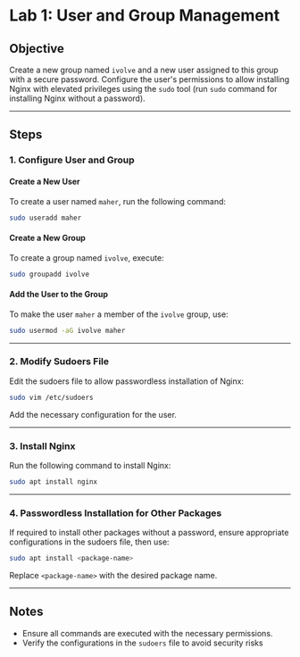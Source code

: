 
# Lab 1: User and Group Management

## Objective
Create a new group named `ivolve` and a new user assigned to this group with a secure password. Configure the user's permissions to allow installing Nginx with elevated privileges using the `sudo` tool (run `sudo` command for installing Nginx without a password).

---

## Steps

### 1. Configure User and Group

#### Create a New User
To create a user named `maher`, run the following command:
```bash
sudo useradd maher
```

#### Create a New Group
To create a group named `ivolve`, execute:
```bash
sudo groupadd ivolve
```

#### Add the User to the Group
To make the user `maher` a member of the `ivolve` group, use:
```bash
sudo usermod -aG ivolve maher
```

---

### 2. Modify Sudoers File
Edit the sudoers file to allow passwordless installation of Nginx:
```bash
sudo vim /etc/sudoers
```
Add the necessary configuration for the user.

---

### 3. Install Nginx
Run the following command to install Nginx:
```bash
sudo apt install nginx
```

---

### 4. Passwordless Installation for Other Packages
If required to install other packages without a password, ensure appropriate configurations in the sudoers file, then use:
```bash
sudo apt install <package-name>
```

Replace `<package-name>` with the desired package name.

---

## Notes
- Ensure all commands are executed with the necessary permissions.
- Verify the configurations in the `sudoers` file to avoid security risks

  
